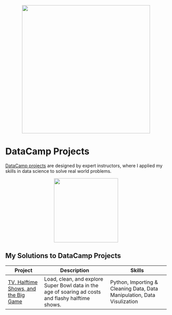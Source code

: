 <p align="center"> 
<img src="https://cdn.datacamp.com/main-app/assets/brand/logos/DataCamp_Horizontal_RGB-d196011f63ebda76dc5c9772425cf9541b8639af842d5e5476ef10f2460ed1e4.png" width="400">
</p>

# DataCamp Projects
[DataCamp projects](https://learn.datacamp.com/projects) are designed by expert instructors, where I applied my skills in data science to solve real world problems. 
</p>
<p align="center">
<img src="https://cdn.datacamp.com/main-app/assets/projects/projects-illustration-fb3e253ea0527cd53aafbd5ed1c4570a5c818c8deba9d0cedceb095bf64cb3fa.svg" width="200">
</p>

## My Solutions to DataCamp Projects
| Project | Description | Skills |
| --- | --- | --- |
| [TV, Halftime Shows, and the Big Game](https://github.com/yuchiehkuo/DataCamp-Projects/blob/master/TV%2C%20Halftime%20Shows%2C%20and%20the%20Big%20Game/notebook.ipynb) | Load, clean, and explore Super Bowl data in the age of soaring ad costs and flashy halftime shows. | Python, Importing & Cleaning Data, Data Manipulation, Data Visulization |
